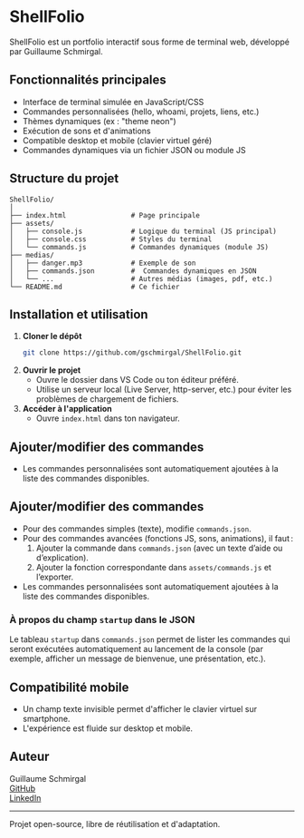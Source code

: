 # ShellFolio

ShellFolio est un portfolio interactif sous forme de terminal web, développé par Guillaume Schmirgal.

## Fonctionnalités principales
- Interface de terminal simulée en JavaScript/CSS
- Commandes personnalisées (hello, whoami, projets, liens, etc.)
- Thèmes dynamiques (ex : "theme neon")
- Exécution de sons et d'animations
- Compatible desktop et mobile (clavier virtuel géré)
- Commandes dynamiques via un fichier JSON ou module JS

## Structure du projet

```
ShellFolio/
│
├── index.html                # Page principale
├── assets/
│   ├── console.js            # Logique du terminal (JS principal)
│   ├── console.css           # Styles du terminal
│   └── commands.js           # Commandes dynamiques (module JS)
├── medias/
│   ├── danger.mp3            # Exemple de son
│   ├── commands.json         #  Commandes dynamiques en JSON
│   └── ...                   # Autres médias (images, pdf, etc.)
└── README.md                 # Ce fichier
```

## Installation et utilisation

1. **Cloner le dépôt**
	```bash
	git clone https://github.com/gschmirgal/ShellFolio.git
	```
2. **Ouvrir le projet**
	- Ouvre le dossier dans VS Code ou ton éditeur préféré.
	- Utilise un serveur local (Live Server, http-server, etc.) pour éviter les problèmes de chargement de fichiers.
3. **Accéder à l'application**
	- Ouvre `index.html` dans ton navigateur.

## Ajouter/modifier des commandes
- Les commandes personnalisées sont automatiquement ajoutées à la liste des commandes disponibles.


## Ajouter/modifier des commandes
- Pour des commandes simples (texte), modifie `commands.json`.
- Pour des commandes avancées (fonctions JS, sons, animations), il faut :
	1. Ajouter la commande dans `commands.json` (avec un texte d’aide ou d’explication).
	2. Ajouter la fonction correspondante dans `assets/commands.js` et l’exporter.
- Les commandes personnalisées sont automatiquement ajoutées à la liste des commandes disponibles.

### À propos du champ `startup` dans le JSON
Le tableau `startup` dans `commands.json` permet de lister les commandes qui seront exécutées automatiquement au lancement de la console (par exemple, afficher un message de bienvenue, une présentation, etc.).

## Compatibilité mobile
- Un champ texte invisible permet d'afficher le clavier virtuel sur smartphone.
- L'expérience est fluide sur desktop et mobile.

## Auteur
Guillaume Schmirgal  
[GitHub](https://github.com/gschmirgal)  
[LinkedIn](https://www.linkedin.com/in/schmirgal/)

---
Projet open-source, libre de réutilisation et d'adaptation.
